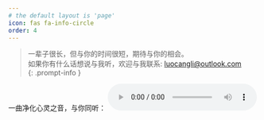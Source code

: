 ```yaml
---
# the default layout is 'page'
icon: fas fa-info-circle
order: 4
---
```


> 一辈子很长，但与你的时间很短，期待与你的相会。</br>
> 如果你有什么话想说与我听，欢迎与我联系: <luocangli@outlook.com></br>
{: .prompt-info }

一曲净化心灵之音，与你同听：
<audio controls frameborder="no" border="0" marginwidth="0" marginheight="0" width=450 height=100 src="/assets/audio/You Left.mp3">